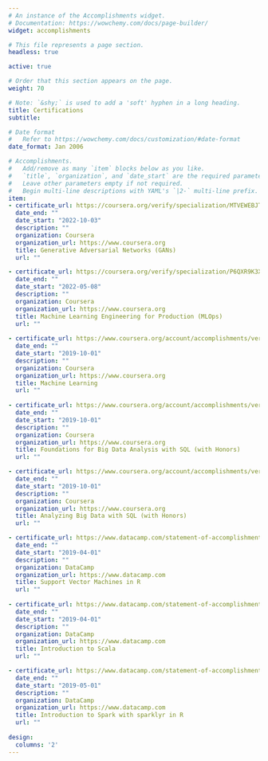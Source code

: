```yaml
---
# An instance of the Accomplishments widget.
# Documentation: https://wowchemy.com/docs/page-builder/
widget: accomplishments

# This file represents a page section.
headless: true

active: true

# Order that this section appears on the page.
weight: 70

# Note: `&shy;` is used to add a 'soft' hyphen in a long heading.
title: Certifications
subtitle:

# Date format
#   Refer to https://wowchemy.com/docs/customization/#date-format
date_format: Jan 2006

# Accomplishments.
#   Add/remove as many `item` blocks below as you like.
#   `title`, `organization`, and `date_start` are the required parameters.
#   Leave other parameters empty if not required.
#   Begin multi-line descriptions with YAML's `|2-` multi-line prefix.
item:
- certificate_url: https://coursera.org/verify/specialization/MTVEWEBJTRDQ
  date_end: ""
  date_start: "2022-10-03"
  description: ""
  organization: Coursera
  organization_url: https://www.coursera.org
  title: Generative Adversarial Networks (GANs)
  url: ""

- certificate_url: https://coursera.org/verify/specialization/P6QXR9K3XAGD
  date_end: ""
  date_start: "2022-05-08"
  description: ""
  organization: Coursera
  organization_url: https://www.coursera.org
  title: Machine Learning Engineering for Production (MLOps)
  url: ""
  
- certificate_url: https://www.coursera.org/account/accomplishments/verify/4LRXL4XAK5G8
  date_end: ""
  date_start: "2019-10-01"
  description: ""
  organization: Coursera
  organization_url: https://www.coursera.org
  title: Machine Learning
  url: ""
  
- certificate_url: https://www.coursera.org/account/accomplishments/verify/AE8FRR6V6JXD
  date_end: ""
  date_start: "2019-10-01"
  description: ""
  organization: Coursera
  organization_url: https://www.coursera.org
  title: Foundations for Big Data Analysis with SQL (with Honors)
  url: ""

- certificate_url: https://www.coursera.org/account/accomplishments/verify/NJCUJSJBQ3RK
  date_end: ""
  date_start: "2019-10-01"
  description: ""
  organization: Coursera
  organization_url: https://www.coursera.org
  title: Analyzing Big Data with SQL (with Honors)
  url: ""

- certificate_url: https://www.datacamp.com/statement-of-accomplishment/course/df6271e478b19929b76e1e37acfeb6dc2b3495fb?share=true
  date_end: ""
  date_start: "2019-04-01"
  description: ""
  organization: DataCamp
  organization_url: https://www.datacamp.com
  title: Support Vector Machines in R
  url: ""
  
- certificate_url: https://www.datacamp.com/statement-of-accomplishment/course/1ddd8653abce39586b3b11a2dd1b347737e39a1e?share=true
  date_end: ""
  date_start: "2019-04-01"
  description: ""
  organization: DataCamp
  organization_url: https://www.datacamp.com
  title: Introduction to Scala
  url: ""  

- certificate_url: https://www.datacamp.com/statement-of-accomplishment/course/5481d290a7e8434e0ba9a69a17b051515a7b49b6?share=true
  date_end: ""
  date_start: "2019-05-01"
  description: ""
  organization: DataCamp
  organization_url: https://www.datacamp.com
  title: Introduction to Spark with sparklyr in R
  url: ""
  
design:
  columns: '2' 
---
```

